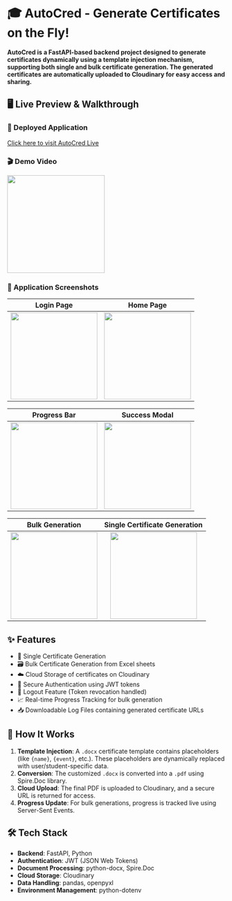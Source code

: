 # 🎓 AutoCred - Generate Certificates on the Fly!

**AutoCred is a FastAPI-based backend project designed to generate certificates dynamically using a template injection mechanism, supporting both single and bulk certificate generation. The generated certificates are automatically uploaded to Cloudinary for easy access and sharing.**

## 🖥️ Live Preview & Walkthrough

### 🔗 Deployed Application
[Click here to visit AutoCred Live](https://devsoc-autocred-demo.vercel.app/)

### 🎬 Demo Video
[<img src="https://res.cloudinary.com/dkdeuduec/image/upload/v1745742584/thumbnail_jbpvgk.jpg" width="225"/>](https://res.cloudinary.com/dkdeuduec/video/upload/v1745740362/demo_tb8ykh.mp4)





### 📸 Application Screenshots

| Login Page | Home Page | 
|:----------:|:---------:|
| <img src="https://res.cloudinary.com/dkdeuduec/image/upload/v1745740358/login_eeou0k.jpg" width="200"/> | <img src="https://res.cloudinary.com/dkdeuduec/image/upload/v1745740358/home_a8oats.jpg" width="200"/> |

| Progress Bar | Success Modal |
|:-------------:|:-------------:|
| <img src="https://res.cloudinary.com/dkdeuduec/image/upload/v1745740359/progress_qfqego.jpg" width="200"/> | <img src="https://res.cloudinary.com/dkdeuduec/image/upload/v1745740358/success_idhqpg.jpg" width="200"/> |

| Bulk Generation | Single Certificate Generation |
|:----------------:|:-----------------------------:|
| <img src="https://res.cloudinary.com/dkdeuduec/image/upload/v1745740359/bulk_rh9vam.jpg" width="200"/> | <img src="https://res.cloudinary.com/dkdeuduec/image/upload/v1745740358/single_ojwasz.jpg" width="200"/> |


## ✨ Features
<ul>
   <li>🧾 Single Certificate Generation</li>
   <li>🗃️ Bulk Certificate Generation from Excel sheets</li>
   <li>☁️ Cloud Storage of certificates on Cloudinary</li>
   <li>🔐 Secure Authentication using JWT tokens</li>
   <li>🚪 Logout Feature (Token revocation handled)</li>
   <li>📈 Real-time Progress Tracking for bulk generation</li>
   <li>📥 Downloadable Log Files containing generated certificate URLs</li>
</ul>

## 🧠 How It Works

1. **Template Injection**: A `.docx` certificate template contains placeholders (like `{name}`, `{event}`, etc.). These placeholders are dynamically replaced with user/student-specific data.
2. **Conversion**: The customized `.docx` is converted into a `.pdf` using Spire.Doc library.
3. **Cloud Upload**: The final PDF is uploaded to Cloudinary, and a secure URL is returned for access.
4. **Progress Update**: For bulk generations, progress is tracked live using Server-Sent Events.


## 🛠️ Tech Stack

- **Backend**: FastAPI, Python
- **Authentication**: JWT (JSON Web Tokens)
- **Document Processing**: python-docx, Spire.Doc
- **Cloud Storage**: Cloudinary
- **Data Handling**: pandas, openpyxl
- **Environment Management**: python-dotenv

